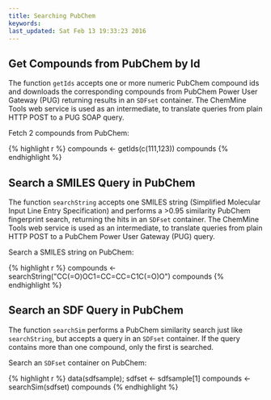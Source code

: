 ```yaml
---
title: Searching PubChem
keywords: 
last_updated: Sat Feb 13 19:33:23 2016
---
```


## Get Compounds from PubChem by Id

The function `getIds` accepts one or more numeric PubChem
compound ids and downloads the corresponding compounds from PubChem
Power User Gateway (PUG) returning results in an `SDFset`
container. The ChemMine Tools web service is used as an intermediate, to
translate queries from plain HTTP POST to a PUG SOAP query.  

Fetch 2 compounds from PubChem:



{% highlight r %}
 compounds <- getIds(c(111,123))
 compounds 
{% endhighlight %}


## Search a SMILES Query in PubChem

The function `searchString` accepts one SMILES string
(Simplified Molecular Input Line Entry Specification) and performs a
\>0.95 similarity PubChem fingerprint search, returning the hits in an
`SDFset` container. The ChemMine Tools web service is
used as an intermediate, to translate queries from plain HTTP POST to a
PubChem Power User Gateway (PUG) query.  

Search a SMILES string on PubChem:



{% highlight r %}
 compounds <- searchString("CC(=O)OC1=CC=CC=C1C(=O)O") compounds 
{% endhighlight %}


## Search an SDF Query in PubChem

The function `searchSim` performs a PubChem similarity
search just like `searchString`, but accepts a query in
an `SDFset` container. If the query contains more than
one compound, only the first is searched.  

Search an `SDFset` container on PubChem:



{% highlight r %}
 data(sdfsample); 
 sdfset <- sdfsample[1] 
 compounds <- searchSim(sdfset) 
 compounds 
{% endhighlight %}


